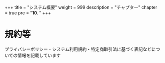 +++
title = "システム概要"
weight = 999
description = "チャプター"
chapter = true
pre = "<b>10. </b>"
+++


# 規約等

プライバシーポリシー・システム利用規約・特定商取引法に基づく表記などについての情報を記載しています

